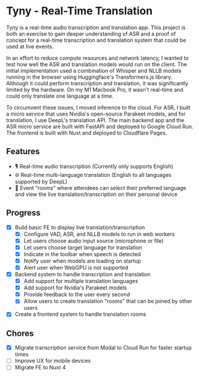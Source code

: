 # Tyny - Real-Time Translation

Tyny is a real-time audio transcription and translation app. This project is both an exercise to gain deeper understanding of ASR and a proof of concept for a real-time transcription and translation system that could be used at live events.

In an effort to reduce compute resources and network latency, I wanted to test how well the ASR and translation models would run on the client. The initial implementation used a combination of Whisper and NLLB models running in the browser using Huggingface's Transformers.js library. Although it could perform transcription and translation, it was significantly limited by the hardware. On my M1 Macbook Pro, it wasn't real-time and could only translate one language at a time.

To circumvent these issues, I moved inference to the cloud. For ASR, I built a micro service that uses Nvidia's open-source Parakeet models, and for translation, I use DeepL's translation API. The main backend app and the ASR micro service are built with FastAPI and deployed to Google Cloud Run. The frontend is built with Nuxt and deployed to Cloudflare Pages.

## Features

- 🎙️ Real-time audio transcription (Currently only supports English)
- 🌐 Real-time multi-language translation (English to all languages supported by DeepL)
- 📱 Event "rooms" where attendees can select their preferred language and view the live translation/transcription on their personal device

## Progress

- [x] Build basic FE to display live translation/transcription
  - [x] Configure VAD, ASR, and NLLB models to run in web workers
  - [x] Let users choose audio input source (microphone or file)
  - [x] Let users choose target language for translation
  - [x] Indicate in the toolbar when speech is detected
  - [x] Notify user when models are loading on startup
  - [x] Alert user when WebGPU is not supported
- [x] Backend system to handle transcription and translation
  - [x] Add support for multiple translation languages
  - [x] Add support for Nvidia's Parakeet models
  - [x] Provide feedback to the user every second
  - [x] Allow users to create translation "rooms" that can be joined by other users
- [x] Create a frontend system to handle translation rooms

## Chores

- [x] Migrate transcription service from Modal to Cloud Run for faster startup times
- [ ] Improve UX for mobile devices
- [ ] Migrate FE to Nuxt 4
